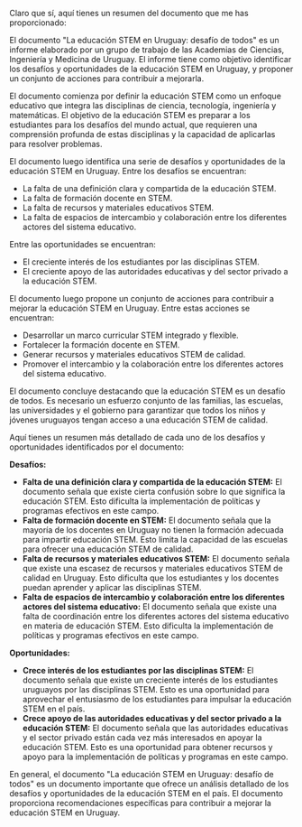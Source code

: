 Claro que sí, aquí tienes un resumen del documento que me has proporcionado:

El documento "La educación STEM en Uruguay: desafío de todos" es un informe elaborado por un grupo de trabajo de las Academias de Ciencias, Ingeniería y Medicina de Uruguay. El informe tiene como objetivo identificar los desafíos y oportunidades de la educación STEM en Uruguay, y proponer un conjunto de acciones para contribuir a mejorarla.

El documento comienza por definir la educación STEM como un enfoque educativo que integra las disciplinas de ciencia, tecnología, ingeniería y matemáticas. El objetivo de la educación STEM es preparar a los estudiantes para los desafíos del mundo actual, que requieren una comprensión profunda de estas disciplinas y la capacidad de aplicarlas para resolver problemas.

El documento luego identifica una serie de desafíos y oportunidades de la educación STEM en Uruguay. Entre los desafíos se encuentran:

* La falta de una definición clara y compartida de la educación STEM.
* La falta de formación docente en STEM.
* La falta de recursos y materiales educativos STEM.
* La falta de espacios de intercambio y colaboración entre los diferentes actores del sistema educativo.

Entre las oportunidades se encuentran:

* El creciente interés de los estudiantes por las disciplinas STEM.
* El creciente apoyo de las autoridades educativas y del sector privado a la educación STEM.

El documento luego propone un conjunto de acciones para contribuir a mejorar la educación STEM en Uruguay. Entre estas acciones se encuentran:

* Desarrollar un marco curricular STEM integrado y flexible.
* Fortalecer la formación docente en STEM.
* Generar recursos y materiales educativos STEM de calidad.
* Promover el intercambio y la colaboración entre los diferentes actores del sistema educativo.

El documento concluye destacando que la educación STEM es un desafío de todos. Es necesario un esfuerzo conjunto de las familias, las escuelas, las universidades y el gobierno para garantizar que todos los niños y jóvenes uruguayos tengan acceso a una educación STEM de calidad.

Aquí tienes un resumen más detallado de cada uno de los desafíos y oportunidades identificados por el documento:

**Desafíos:**

* **Falta de una definición clara y compartida de la educación STEM:** El documento señala que existe cierta confusión sobre lo que significa la educación STEM. Esto dificulta la implementación de políticas y programas efectivos en este campo.
* **Falta de formación docente en STEM:** El documento señala que la mayoría de los docentes en Uruguay no tienen la formación adecuada para impartir educación STEM. Esto limita la capacidad de las escuelas para ofrecer una educación STEM de calidad.
* **Falta de recursos y materiales educativos STEM:** El documento señala que existe una escasez de recursos y materiales educativos STEM de calidad en Uruguay. Esto dificulta que los estudiantes y los docentes puedan aprender y aplicar las disciplinas STEM.
* **Falta de espacios de intercambio y colaboración entre los diferentes actores del sistema educativo:** El documento señala que existe una falta de coordinación entre los diferentes actores del sistema educativo en materia de educación STEM. Esto dificulta la implementación de políticas y programas efectivos en este campo.

**Oportunidades:**

* **Crece interés de los estudiantes por las disciplinas STEM:** El documento señala que existe un creciente interés de los estudiantes uruguayos por las disciplinas STEM. Esto es una oportunidad para aprovechar el entusiasmo de los estudiantes para impulsar la educación STEM en el país.
* **Crece apoyo de las autoridades educativas y del sector privado a la educación STEM:** El documento señala que las autoridades educativas y el sector privado están cada vez más interesados en apoyar la educación STEM. Esto es una oportunidad para obtener recursos y apoyo para la implementación de políticas y programas en este campo.

En general, el documento "La educación STEM en Uruguay: desafío de todos" es un documento importante que ofrece un análisis detallado de los desafíos y oportunidades de la educación STEM en el país. El documento proporciona recomendaciones específicas para contribuir a mejorar la educación STEM en Uruguay.